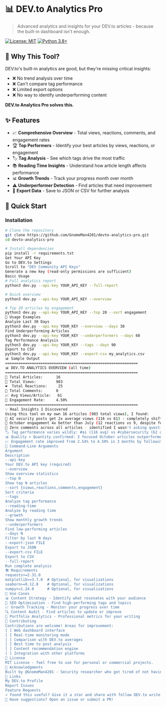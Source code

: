 # 📊 DEV.to Analytics Pro

> Advanced analytics and insights for your DEV.to articles - because the built-in dashboard isn't enough.

[![License: MIT](https://img.shields.io/badge/License-MIT-yellow.svg)](https://opensource.org/licenses/MIT)
[![Python 3.8+](https://img.shields.io/badge/python-3.8+-blue.svg)](https://www.python.org/downloads/)

## 🎯 Why This Tool?

DEV.to's built-in analytics are good, but they're missing critical insights:
- ❌ No trend analysis over time
- ❌ Can't compare tag performance
- ❌ Limited export options
- ❌ No way to identify underperforming content

**DEV.to Analytics Pro solves this.**

## ✨ Features

- 📈 **Comprehensive Overview** - Total views, reactions, comments, and engagement rates
- 🏆 **Top Performers** - Identify your best articles by views, reactions, or engagement
- 🏷️ **Tag Analysis** - See which tags drive the most traffic
- 📚 **Reading Time Insights** - Understand how article length affects performance
- 📊 **Growth Trends** - Track your progress month over month
- ⚠️ **Underperformer Detection** - Find articles that need improvement
- 📁 **Export Data** - Save to JSON or CSV for further analysis

## 🚀 Quick Start

### Installation

```bash
# Clone the repository
git clone https://github.com/GnomeMan4201/devto-analytics-pro.git
cd devto-analytics-pro

# Install dependencies
pip install -r requirements.txt
Get Your API Key
Go to DEV.to Settings
Scroll to "DEV Community API Keys"
Generate a new key (read-only permissions are sufficient)
Basic Usage
# Full analytics report
python3 dev.py --api-key YOUR_API_KEY --full-report

# Quick overview
python3 dev.py --api-key YOUR_API_KEY --overview

# Top 20 articles by engagement
python3 dev.py --api-key YOUR_API_KEY --top 20 --sort engagement
📖 Usage Examples
Analyze Last 30 Days
python3 dev.py --api-key YOUR_KEY --overview --days 30
Find Underperforming Articles
python3 dev.py --api-key YOUR_KEY --underperformers --days 60
Tag Performance Analysis
python3 dev.py --api-key YOUR_KEY --tags --days 90
Export to CSV
python3 dev.py --api-key YOUR_KEY --export-csv my_analytics.csv
📊 Sample Output
============================================================
📊 DEV.TO ANALYTICS OVERVIEW (all time)
============================================================
📝 Total Articles:      16
👀 Total Views:         983
❤️  Total Reactions:     25
💬 Total Comments:      0
📈 Avg Views/Article:   61
🎯 Engagement Rate:     4.50%
============================================================
💡 Real Insights I Discovered
Using this tool on my own 16 articles (983 total views), I found:
🎯 AI security posts get 2x average views (116 vs 61) - completely shifted my content strategy
📅 October engagement 4x better than July (12 reactions vs 9, despite fewer articles)
💬 Zero comments across all articles - identified I wasn't asking questions or prompting discussion
🏷️ Tag performance varies wildly: #ai (116 avg) vs #cybersecurity (62 avg) despite being more niche
📊 Quality > Quantity confirmed: 3 focused October articles outperformed 9 rushed July posts
📈 Engagement rate improved from 2.54% to 4.50% in 3 months by following data insights
🔧 Command-Line Arguments
Argument
Description
--api-key
Your DEV.to API key (required)
--overview
Show overview statistics
--top N
Show top N articles
--sort {views,reactions,comments,engagement}
Sort criteria
--tags
Analyze tag performance
--reading-time
Analyze by reading time
--growth
Show monthly growth trends
--underperformers
Find low-performing articles
--days N
Filter by last N days
--export-json FILE
Export to JSON
--export-csv FILE
Export to CSV
--full-report
Run complete analysis
🛠️ Requirements
requests>=2.31.0
matplotlib>=3.7.0  # Optional, for visualizations
seaborn>=0.12.0    # Optional, for visualizations
numpy>=1.24.0      # Optional, for visualizations
📝 Use Cases
📊 Content Strategy - Identify what resonates with your audience
🎯 SEO Optimization - Find high-performing tags and topics
📈 Growth Tracking - Monitor your progress over time
🔍 Content Audit - Find articles to update or improve
📑 Portfolio Analytics - Professional metrics for your writing
🤝 Contributing
Contributions are welcome! Areas for improvement:
[ ] Web dashboard interface
[ ] Real-time monitoring mode
[ ] Comparison with DEV.to averages
[ ] Best time to post analysis
[ ] Content recommendation engine
[ ] Integration with other platforms
📄 License
MIT License - feel free to use for personal or commercial projects.
🙏 Acknowledgments
Built by @GnomeMan4201 - Security researcher who got tired of not having proper analytics.
🔗 Links
My DEV.to Profile
Report Issues
Feature Requests
⭐ Found this useful? Give it a star and share with fellow DEV.to writers!
📝 Have suggestions? Open an issue or submit a PR!
